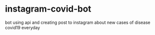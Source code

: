 # instagram-covid-bot
bot using api and creating post to instagram about new cases of disease covid19 everyday

